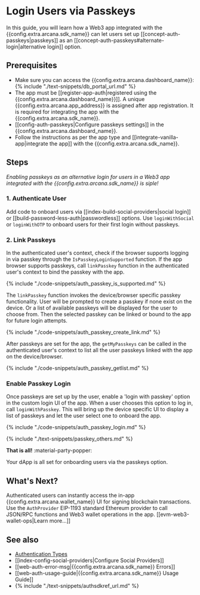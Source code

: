 # Login Users via Passkeys

In this guide, you will learn how a Web3 app integrated with the {{config.extra.arcana.sdk_name}} can let users set up [[concept-auth-passkeys|passkeys]] as an [[concept-auth-passkeys#alternate-login|alternative login]] option.

## Prerequisites

* Make sure you can access the {{config.extra.arcana.dashboard_name}}: {% include "./text-snippets/db_portal_url.md" %}
* The app must be [[register-app-auth|registered using the {{config.extra.arcana.dashboard_name}}]]. A unique {{config.extra.arcana.app_address}} is assigned after app registration. It is required for integrating the app with the {{config.extra.arcana.sdk_name}}.
* [[config-auth-passkeys|Configure passkeys settings]] in the  {{config.extra.arcana.dashboard_name}}.
* Follow the instructions as per the app type and [[integrate-vanilla-app|integrate the app]] with the {{config.extra.arcana.sdk_name}}.

## Steps

*Enabling passkeys as an alternative login for users in a Web3 app integrated with the {{config.extra.arcana.sdk_name}} is siple!*

### 1. Authenticate User

Add code to onboard users via [[index-build-social-providers|social login]] or [[build-password-less-auth|passwordless]] options. Use `loginWithSocial` or `loginWithOTP` to onboard users for their first login without passkeys.

### 2. Link Passkeys

In the authenticated user's context, check if the browser supports logging in via passkey through the `IsPasskeyLoginSupported` function. If the app browser supports passkeys, call `linkPasskey` function in the authenticated user's context to bind the passkey with the app. 

{% include "./code-snippets/auth_passkey_is_supported.md" %}

The `linkPasskey` function invokes the device/browser specific passkey functionality. User will be prompted to create a passkey if none exist on the device. Or a list of available passkeys will be displayed for the user to choose from. Then the selected passkey can be linked or bound to the app for future login attempts. 

{% include "./code-snippets/auth_passkey_create_link.md" %}

After passkeys are set for the app, the `getMyPasskeys` can be called in the authenticated user's context to list all the user passkeys linked with the app on the device/browser.

{% include "./code-snippets/auth_passkey_getlist.md" %}

### Enable Passkey Login

Once passkeys are set up by the user, enable a 'login with passkey' option in the custom login UI of the app. When a user chooses this option to log in, call `loginWithPasskey`. This will bring up the device specific UI to display a list of passkeys and let the user select one to onboard the app.

{% include "./code-snippets/auth_passkey_login.md" %}

{% include "./text-snippets/passkey_others.md" %}

**That is all!**  :material-party-popper:

Your dApp is all set for onboarding users via the passkeys option.

## What's Next?

Authenticated users can instantly access the in-app {{config.extra.arcana.wallet_name}} UI for signing blockchain transactions. Use the `AuthProvider` EIP-1193 standard Ethereum provider to call JSON/RPC functions and Web3 wallet operations in the app. [[evm-web3-wallet-ops|Learn more...]]

## See also

* [Authentication Types]({{page.meta.arcana.root_rel_path}}/concepts/authtype/index.md)
* [[index-config-social-providers|Configure Social Providers]]
* [[web-auth-error-msg|{{config.extra.arcana.sdk_name}} Errors]]
* [[web-auth-usage-guide|{{config.extra.arcana.sdk_name}} Usage Guide]]
* {% include "./text-snippets/authsdkref_url.md" %}
